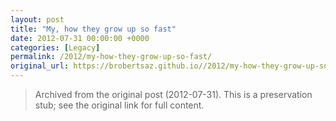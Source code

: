 ```yaml
---
layout: post
title: "My, how they grow up so fast"
date: 2012-07-31 00:00:00 +0000
categories: [Legacy]
permalink: /2012/my-how-they-grow-up-so-fast/
original_url: https://brobertsaz.github.io//2012/my-how-they-grow-up-so-fast/
---
```


> Archived from the original post (2012-07-31). This is a preservation stub; see the original link for full content.

